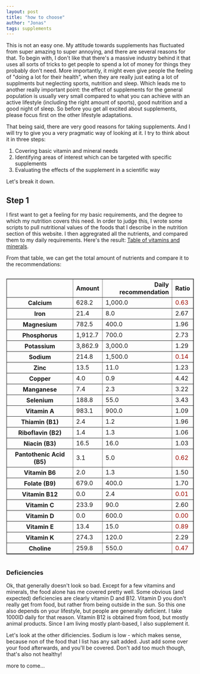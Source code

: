 ```yaml
---
layout: post
title: "how to choose"
author: "Jonas"
tags: supplements
---
```


This is not an easy one. My attitude towards supplements has fluctuated from super amazing to super annoying, and there are several reasons for that. To begin with, I don't like that there's a massive industry behind it that uses all sorts of tricks to get people to spend a lot of money for things they probably don't need. More importantly, it might even give people the feeling of "doing a lot for their health", when they are really just eating a lot of supplments but neglecting sports, nutrition and sleep. Which leads me to another really important point: the effect of supplements for the general population is usually very small compared to what you can achieve with an active lifestyle (including the right amount of sports), good nutrition and a good night of sleep. So before you get all excited about supplements, please focus first on the other lifestyle adaptations. 

That being said, there are very good reasons for taking supplements. And I will try to give you a very pragmatic way of looking at it. I try to think about it in three steps:

1. Covering basic vitamin and mineral needs
2. Identifying areas of interest which can be targeted with specific supplements
3. Evaluating the effects of the supplement in a scientific way 

Let's break it down. 

## Step 1
I first want to get a feeling for my basic requirements, and the degree to which my nutrition covers this need. In order to judge this, I wrote some scripts to pull nutritional values of the foods that I describe in the nutrition section of this website. I then aggregrated all the nutrients, and compared them to my daily requirements. Here's the result: [Table of vitamins and minerals](/hidden_posts/food/2024-01-04-MicroNutrients.html).

From that table, we can get the total amount of nutrients and compare it to the recommendations:

<div style="overflow-x: auto;">
<table border="1" class="dataframe">
  <thead>
    <tr style="text-align: right;">
      <th></th>
      <th>Amount</th>
      <th>Daily recommendation</th>
      <th>Ratio</th>
    </tr>
  </thead>
  <tbody>
    <tr>
      <th>Calcium</th>
      <td>628.2</td>
      <td>1,000.0</td>
      <td style="color:#9C0A00">0.63</td>
    </tr>
    <tr>
      <th>Iron</th>
      <td>21.4</td>
      <td>8.0</td>
      <td>2.67</td>
    </tr>
    <tr>
      <th>Magnesium</th>
      <td>782.5</td>
      <td>400.0</td>
      <td>1.96</td>
    </tr>
    <tr>
      <th>Phosphorus</th>
      <td>1,912.7</td>
      <td>700.0</td>
      <td>2.73</td>
    </tr>
    <tr>
      <th>Potassium</th>
      <td>3,862.9</td>
      <td>3,000.0</td>
      <td>1.29</td>
    </tr>
    <tr>
      <th>Sodium</th>
      <td>214.8</td>
      <td>1,500.0</td>
      <td style="color:#9C0A00">0.14</td>
    </tr>
    <tr>
      <th>Zinc</th>
      <td>13.5</td>
      <td>11.0</td>
      <td>1.23</td>
    </tr>
    <tr>
      <th>Copper</th>
      <td>4.0</td>
      <td>0.9</td>
      <td>4.42</td>
    </tr>
    <tr>
      <th>Manganese</th>
      <td>7.4</td>
      <td>2.3</td>
      <td>3.22</td>
    </tr>
    <tr>
      <th>Selenium</th>
      <td>188.8</td>
      <td>55.0</td>
      <td>3.43</td>
    </tr>
    <tr>
      <th>Vitamin A</th>
      <td>983.1</td>
      <td>900.0</td>
      <td>1.09</td>
    </tr>
    <tr>
      <th>Thiamin (B1)</th>
      <td>2.4</td>
      <td>1.2</td>
      <td>1.96</td>
    </tr>
    <tr>
      <th>Riboflavin (B2)</th>
      <td>1.4</td>
      <td>1.3</td>
      <td>1.06</td>
    </tr>
    <tr>
      <th>Niacin (B3)</th>
      <td>16.5</td>
      <td>16.0</td>
      <td>1.03</td>
    </tr>
    <tr>
      <th>Pantothenic Acid (B5)</th>
      <td>3.1</td>
      <td>5.0</td>
      <td style="color:#9C0A00">0.62</td>
    </tr>
    <tr>
      <th>Vitamin B6</th>
      <td>2.0</td>
      <td>1.3</td>
      <td>1.50</td>
    </tr>
    <tr>
      <th>Folate (B9)</th>
      <td>679.0</td>
      <td>400.0</td>
      <td>1.70</td>
    </tr>
    <tr>
      <th>Vitamin B12</th>
      <td>0.0</td>
      <td>2.4</td>
      <td style="color:#9C0A00">0.01</td>
    </tr>
    <tr>
      <th>Vitamin C</th>
      <td>233.9</td>
      <td>90.0</td>
      <td>2.60</td>
    </tr>
    <tr>
      <th>Vitamin D</th>
      <td>0.0</td>
      <td>600.0</td>
      <td style="color:#9C0A00">0.00</td>
    </tr>
    <tr>
      <th>Vitamin E</th>
      <td>13.4</td>
      <td>15.0</td>
      <td style="color:#9C0A00">0.89</td>
    </tr>
    <tr>
      <th>Vitamin K</th>
      <td>274.3</td>
      <td>120.0</td>
      <td>2.29</td>
    </tr>
    <tr>
      <th>Choline</th>
      <td>259.8</td>
      <td>550.0</td>
      <td style="color:#9C0A00">0.47</td>
    </tr>
  </tbody>
</table>
</div>

### Deficiencies

Ok, that generally doesn't look so bad. Except for a few vitamins and minerals, the food alone has me covered pretty well. Some obvious (and expected) deficiencies are clearly vitamin D and B12. Vitamin D you don't really get from food, but rather from being outside in the sun. So this one also depends on your lifestyle, but people are generally deficient. I take 1000ID daily for that reason. Vitamin B12 is obtained from food, but mostly animal products. Since I am living mostly plant-based, I also supplement it. 

Let's look at the other dificiencies. Sodium is low - which makes sense, because non of the food that I list has any salt added. Just add some over your food afterwards, and you'll be covered. Don't add too much though, that's also not healthy!


more to come...




